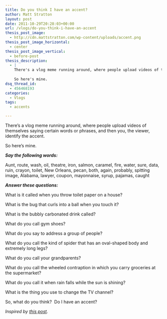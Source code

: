 ```yaml
---
title: Do you think I have an accent?
author: Matt Stratton
layout: post
date: 2011-10-29T20:28:03+00:00
url: /vlogs/do-you-think-i-have-an-accent
thesis_post_image:
  - http://cdn.mattstratton.com/wp-content/uploads/accent.png
thesis_post_image_horizontal:
  - center
thesis_post_image_vertical:
  - before-post
thesis_description:
  - |
    There's a vlog meme running around, where people upload videos of themselves saying certain words or phrases, and then you, the viewer, identify the accent.
    
    So here's mine.
dsq_thread_id:
  - 456468193
categories:
  - Vlogs
tags:
  - accents

---
```

There&#8217;s a vlog meme running around, where people upload videos of themselves saying certain words or phrases, and then you, the viewer, identify the accent.

So here&#8217;s mine.



**_Say the following words:_**
  
Aunt, route, wash, oil, theatre, iron, salmon, caramel, fire, water, sure, data, ruin, crayon, toilet, New Orleans, pecan, both, again, probably, spitting image, Alabama, lawyer, coupon, mayonnaise, syrup, pajamas, caught

**_Answer these questions:_**
  
What is it called when you throw toilet paper on a house?
  
What is the bug that curls into a ball when you touch it?
  
What is the bubbly carbonated drink called?
  
What do you call gym shoes?
  
What do you say to address a group of people?
  
What do you call the kind of spider that has an oval-shaped body and extremely long legs?
  
What do you call your grandparents?
  
What do you call the wheeled contraption in which you carry groceries at the supermarket?
  
What do you call it when rain falls while the sun is shining?
  
What is the thing you use to change the TV channel?

So, what do you think?  Do I have an accent?

_Inspired by <a href="http://stateiamin.com/?p=1797" target="_blank">this post</a>._